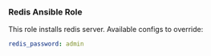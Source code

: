 ### Redis Ansible Role

This role installs redis server. Available configs to override:

```yaml
redis_password: admin
```
